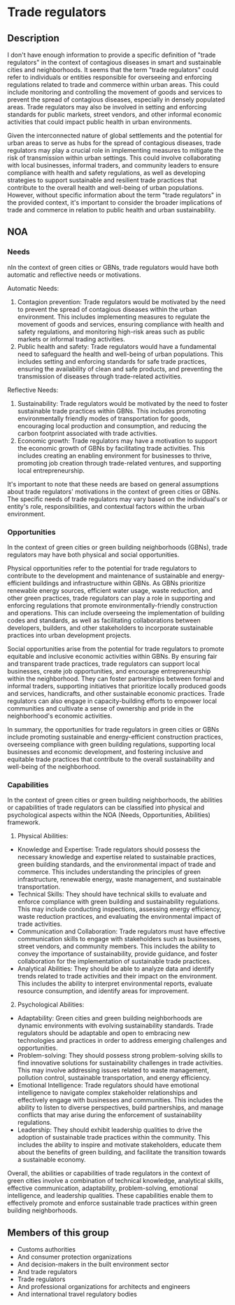 # Trade regulators

## Description

I don't have enough information to provide a specific definition of "trade regulators" in the context of contagious diseases in smart and sustainable cities and neighborhoods. It seems that the term "trade regulators" could refer to individuals or entities responsible for overseeing and enforcing regulations related to trade and commerce within urban areas. This could include monitoring and controlling the movement of goods and services to prevent the spread of contagious diseases, especially in densely populated areas. Trade regulators may also be involved in setting and enforcing standards for public markets, street vendors, and other informal economic activities that could impact public health in urban environments.

Given the interconnected nature of global settlements and the potential for urban areas to serve as hubs for the spread of contagious diseases, trade regulators may play a crucial role in implementing measures to mitigate the risk of transmission within urban settings. This could involve collaborating with local businesses, informal traders, and community leaders to ensure compliance with health and safety regulations, as well as developing strategies to support sustainable and resilient trade practices that contribute to the overall health and well-being of urban populations. However, without specific information about the term "trade regulators" in the provided context, it's important to consider the broader implications of trade and commerce in relation to public health and urban sustainability.

## NOA

### Needs

nIn the context of green cities or GBNs, trade regulators would have both automatic and reflective needs or motivations. 

Automatic Needs:
1. Contagion prevention: Trade regulators would be motivated by the need to prevent the spread of contagious diseases within the urban environment. This includes implementing measures to regulate the movement of goods and services, ensuring compliance with health and safety regulations, and monitoring high-risk areas such as public markets or informal trading activities.
2. Public health and safety: Trade regulators would have a fundamental need to safeguard the health and well-being of urban populations. This includes setting and enforcing standards for safe trade practices, ensuring the availability of clean and safe products, and preventing the transmission of diseases through trade-related activities.

Reflective Needs:
1. Sustainability: Trade regulators would be motivated by the need to foster sustainable trade practices within GBNs. This includes promoting environmentally friendly modes of transportation for goods, encouraging local production and consumption, and reducing the carbon footprint associated with trade activities.
2. Economic growth: Trade regulators may have a motivation to support the economic growth of GBNs by facilitating trade activities. This includes creating an enabling environment for businesses to thrive, promoting job creation through trade-related ventures, and supporting local entrepreneurship.

It's important to note that these needs are based on general assumptions about trade regulators' motivations in the context of green cities or GBNs. The specific needs of trade regulators may vary based on the individual's or entity's role, responsibilities, and contextual factors within the urban environment.

### Opportunities

In the context of green cities or green building neighborhoods (GBNs), trade regulators may have both physical and social opportunities. 

Physical opportunities refer to the potential for trade regulators to contribute to the development and maintenance of sustainable and energy-efficient buildings and infrastructure within GBNs. As GBNs prioritize renewable energy sources, efficient water usage, waste reduction, and other green practices, trade regulators can play a role in supporting and enforcing regulations that promote environmentally-friendly construction and operations. This can include overseeing the implementation of building codes and standards, as well as facilitating collaborations between developers, builders, and other stakeholders to incorporate sustainable practices into urban development projects.

Social opportunities arise from the potential for trade regulators to promote equitable and inclusive economic activities within GBNs. By ensuring fair and transparent trade practices, trade regulators can support local businesses, create job opportunities, and encourage entrepreneurship within the neighborhood. They can foster partnerships between formal and informal traders, supporting initiatives that prioritize locally produced goods and services, handicrafts, and other sustainable economic practices. Trade regulators can also engage in capacity-building efforts to empower local communities and cultivate a sense of ownership and pride in the neighborhood's economic activities.

In summary, the opportunities for trade regulators in green cities or GBNs include promoting sustainable and energy-efficient construction practices, overseeing compliance with green building regulations, supporting local businesses and economic development, and fostering inclusive and equitable trade practices that contribute to the overall sustainability and well-being of the neighborhood.

### Capabilities

In the context of green cities or green building neighborhoods, the abilities or capabilities of trade regulators can be classified into physical and psychological aspects within the NOA (Needs, Opportunities, Abilities) framework.

1. Physical Abilities:
- Knowledge and Expertise: Trade regulators should possess the necessary knowledge and expertise related to sustainable practices, green building standards, and the environmental impact of trade and commerce. This includes understanding the principles of green infrastructure, renewable energy, waste management, and sustainable transportation.
- Technical Skills: They should have technical skills to evaluate and enforce compliance with green building and sustainability regulations. This may include conducting inspections, assessing energy efficiency, waste reduction practices, and evaluating the environmental impact of trade activities.
- Communication and Collaboration: Trade regulators must have effective communication skills to engage with stakeholders such as businesses, street vendors, and community members. This includes the ability to convey the importance of sustainability, provide guidance, and foster collaboration for the implementation of sustainable trade practices.
- Analytical Abilities: They should be able to analyze data and identify trends related to trade activities and their impact on the environment. This includes the ability to interpret environmental reports, evaluate resource consumption, and identify areas for improvement.

2. Psychological Abilities:
- Adaptability: Green cities and green building neighborhoods are dynamic environments with evolving sustainability standards. Trade regulators should be adaptable and open to embracing new technologies and practices in order to address emerging challenges and opportunities.
- Problem-solving: They should possess strong problem-solving skills to find innovative solutions for sustainability challenges in trade activities. This may involve addressing issues related to waste management, pollution control, sustainable transportation, and energy efficiency.
- Emotional Intelligence: Trade regulators should have emotional intelligence to navigate complex stakeholder relationships and effectively engage with businesses and communities. This includes the ability to listen to diverse perspectives, build partnerships, and manage conflicts that may arise during the enforcement of sustainability regulations.
- Leadership: They should exhibit leadership qualities to drive the adoption of sustainable trade practices within the community. This includes the ability to inspire and motivate stakeholders, educate them about the benefits of green building, and facilitate the transition towards a sustainable economy.

Overall, the abilities or capabilities of trade regulators in the context of green cities involve a combination of technical knowledge, analytical skills, effective communication, adaptability, problem-solving, emotional intelligence, and leadership qualities. These capabilities enable them to effectively promote and enforce sustainable trade practices within green building neighborhoods.

## Members of this group

* Customs authorities
* And consumer protection organizations
* And decision-makers in the built environment sector
* And trade regulators
* Trade regulators
* And professional organizations for architects and engineers
* And international travel regulatory bodies